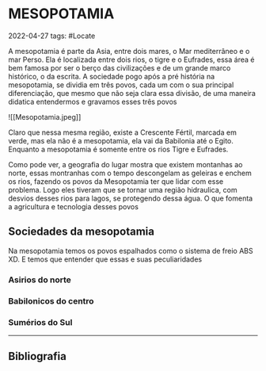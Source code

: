 # MESOPOTAMIA
2022-04-27
tags:  #Locate 

A mesopotamia é parte da Asia, entre dois mares, o Mar mediterrâneo e o mar Perso. Ela é localizada entre dois rios, o tigre e o Eufrades, essa área é bem famosa por ser o berço das civilizações e de um grande marco histórico, o da escrita. A sociedade pogo após a pré história na mesopotamia, se dividia em três povos, cada um com o sua principal diferenciação, que mesmo que não seja clara essa divisão, de uma maneira didatica entendermos e gravamos esses três povos


![[Mesopotamia.jpeg]]

Claro que nessa mesma região, existe a Crescente Fértil, marcada em verde, mas ela não é a mesopotamia, ela vai da Babilonia até o Egito. Enquanto a mesopotamia é somente entre os rios Tigre e Eufrades.

Como pode ver, a geografia do lugar mostra que existem montanhas ao norte, essas montranhas com o tempo descongelam as geleiras e enchem os rios, fazendo os povos da Mesopotamia ter que lidar com esse problema.
Logo eles tiveram que se tornar uma região hidraulica, com desvios desses rios para lagos, se protegendo dessa água. O que fomenta a agricultura e tecnologia desses povos


## Sociedades da mesopotamia 

Na mesopotamia temos os povos espalhados como o sistema de freio ABS XD. E temos que entender que essas e suas peculiaridades

### Asirios do norte

### Babilonicos do centro

### Sumérios do Sul


-----------------------------------------------
## Bibliografia